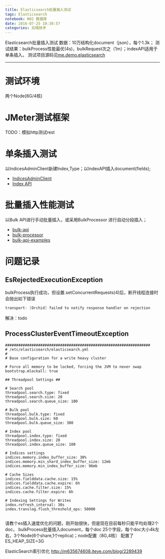 ```yaml
---
title: Elasticsearch批量插入测试
tags: Elasticsearch
notebook: N02 数据库
date: 2016-07-25 10:30:57
categories: 后端技术
---
```


Elasticsearch批量插入测试
数据：10万结构化document（json），每个1.3k；
测试结果：bulkProcess性能最优(4s)，bulkRequest次之（1m）；indexAPI适用于单条插入。
测试项目源码见[me.demo.elasticsearch](https://github.com/geosmart/me.demo.elasticsearch) 

- - -
<!-- more --> 

# 测试环境
两个Node(8G/4核)

# JMeter测试框架
TODO：模拟http测试rest

# 单条插入测试
以IndicesAdminClient新建Index,Type；以IndexAPI插入document(fields);

* [IndicesAdminClient ](https://www.elastic.co/guide/en/elasticsearch/client/java-api/2.3/java-admin-indices.html)
* [Index API](https://www.elastic.co/guide/en/elasticsearch/client/java-api/2.3/java-docs-index.html)

# 批量插入性能测试
以Bulk API进行手动批量插入，或采用BulkProcessor 进行自动分段插入；

* [bulk-api](https://www.elastic.co/guide/en/elasticsearch/client/java-api/2.3/java-docs-bulk.html)
* [bulk-processor](https://www.elastic.co/guide/en/elasticsearch/client/java-api/2.3/java-docs-bulk-processor.html)
* [bulk-api-examples](http://www.programcreek.com/java-api-examples/index.php?api=org.elasticsearch.action.bulk.BulkRequestBuilder)

# 问题记录
## EsRejectedExecutionException
bulkProcess执行成功，但设置.setConcurrentRequests(4)后，断开线程连接时会抛出如下错误
```java
transport: [Orchid] failed to notify response handler on rejection 
```
解决：todo

## ProcessClusterEventTimeoutException 

```shell 
##################################################################
# /etc/elasticsearch/elasticsearch.yml
#
# Base configuration for a write heavy cluster

# Force all memory to be locked, forcing the JVM to never swap
bootstrap.mlockall: true

## Threadpool Settings ##

# Search pool
threadpool.search.type: fixed
threadpool.search.size: 20
threadpool.search.queue_size: 100

# Bulk pool
threadpool.bulk.type: fixed
threadpool.bulk.size: 60
threadpool.bulk.queue_size: 300

# Index pool
threadpool.index.type: fixed
threadpool.index.size: 20
threadpool.index.queue_size: 100

# Indices settings
indices.memory.index_buffer_size: 30%
indices.memory.min_shard_index_buffer_size: 12mb
indices.memory.min_index_buffer_size: 96mb

# Cache Sizes
indices.fielddata.cache.size: 15%
indices.fielddata.cache.expire: 6h
indices.cache.filter.size: 15%
indices.cache.filter.expire: 6h

# Indexing Settings for Writes
index.refresh_interval: 30s
index.translog.flush_threshold_ops: 50000 
 
```
请教个es插入速度优化的问题，刚开始很快，但是现在目前每秒只能平均处理2个doc，
bulkProcess批量插入document，每个doc 25个字段，每个doc大小4k左右，3个Node(6个share,1个replica)；node配置（8G,4核）
配置了ES_HEAP_SIZE=3G

ElasticSearch索引优化
http://m635674608.iteye.com/blog/2289439


